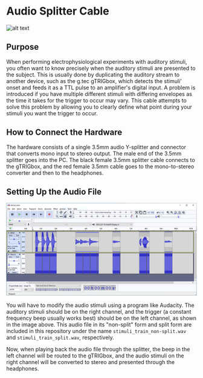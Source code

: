 # Audio Splitter Cable
![alt text](img/trigbox_and_splitter.png)

## Purpose
When performing electrophysiological experiments with auditory stimuli, you often want to know precisely when the auditory stimuli are presented to the subject. This is usually done by duplicating the auditory stream to another device, such as the g.tec gTRIGbox, which detects the stimuli' onset and feeds it as a TTL pulse to an amplifier's digital input. A problem is introduced if you have multiple different stimuli with differing envelopes as the time it takes for the trigger to occur may vary. This cable attempts to solve this problem by allowing you to clearly define what point during your stimuli you want the trigger to occur.  

## How to Connect the Hardware
The hardware consists of a single 3.5mm audio Y-splitter and connector that converts mono input to stereo output. The male end of the 3.5mm splitter goes into the PC. The black female 3.5mm splitter cable connects to the gTRIGbox, and the red female 3.5mm cable goes to the mono-to-stereo converter and then to the headphones. 

## Setting Up the Audio File
![audacity](img/audacity_screenshot.png)

You will have to modify the audio stimuli using a program like Audacity. The auditory stimuli should be on the right channel, and the trigger (a constant frequency beep usually works best) should be on the left channel, as shown in the image above. This audio file in its "non-split" form and split form are included in this repository under the name `stimuli_train_non-split.wav` and `stimuli_train_split.wav`, respectively.

Now, when playing back the audio file through the splitter, the beep in the left channel will be routed to the gTRIGbox, and the audio stimuli on the right channel will be converted to stereo and presented through the headphones.
